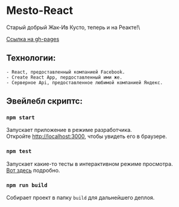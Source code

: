 # Mesto-React

Старый добрый Жак-Ив Кусто, теперь и на Реакте!\

[Ссылка на gh-pages]([http://localhost:3000](https://frosteel27.github.io/mesto-react/))

## Технологии: 
    - React, предоставленный компанией Facebook.
    - Create React App, пердоставленный ими же.
    - Серверное Api, предоставленное любимой компанией Яндекс.

## Эвейлебл скриптс:

### `npm start`

Запускает приложение в режиме разработчика.\
Откройте [http://localhost:3000](http://localhost:3000), чтобы увидеть его в браузере.

### `npm test`

Запускает какие-то тесты в интерактивном режиме просмотра.\
[Вот здесь](https://facebook.github.io/create-react-app/docs/running-tests) подробно.

### `npm run build`

Собирает проект в папку `build` для дальнейшего деплоя.

